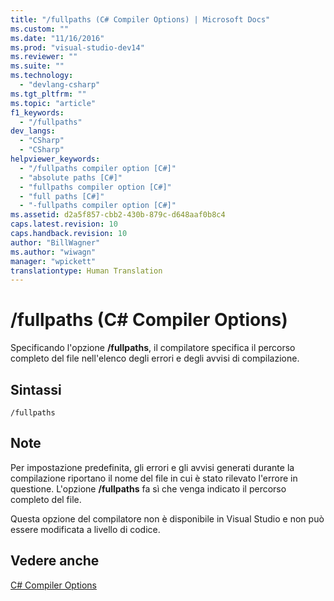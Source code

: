 ```yaml
---
title: "/fullpaths (C# Compiler Options) | Microsoft Docs"
ms.custom: ""
ms.date: "11/16/2016"
ms.prod: "visual-studio-dev14"
ms.reviewer: ""
ms.suite: ""
ms.technology: 
  - "devlang-csharp"
ms.tgt_pltfrm: ""
ms.topic: "article"
f1_keywords: 
  - "/fullpaths"
dev_langs: 
  - "CSharp"
  - "CSharp"
helpviewer_keywords: 
  - "/fullpaths compiler option [C#]"
  - "absolute paths [C#]"
  - "fullpaths compiler option [C#]"
  - "full paths [C#]"
  - "-fullpaths compiler option [C#]"
ms.assetid: d2a5f857-cbb2-430b-879c-d648aaf0b8c4
caps.latest.revision: 10
caps.handback.revision: 10
author: "BillWagner"
ms.author: "wiwagn"
manager: "wpickett"
translationtype: Human Translation
---
```

# /fullpaths (C# Compiler Options)
Specificando l'opzione **\/fullpaths**, il compilatore specifica il percorso completo del file nell'elenco degli errori e degli avvisi di compilazione.  
  
## Sintassi  
  
```  
/fullpaths  
```  
  
## Note  
 Per impostazione predefinita, gli errori e gli avvisi generati durante la compilazione riportano il nome del file in cui è stato rilevato l'errore in questione.  L'opzione **\/fullpaths** fa sì che venga indicato il percorso completo del file.  
  
 Questa opzione del compilatore non è disponibile in Visual Studio e non può essere modificata a livello di codice.  
  
## Vedere anche  
 [C\# Compiler Options](../../../csharp/language-reference/compiler-options/index.md)